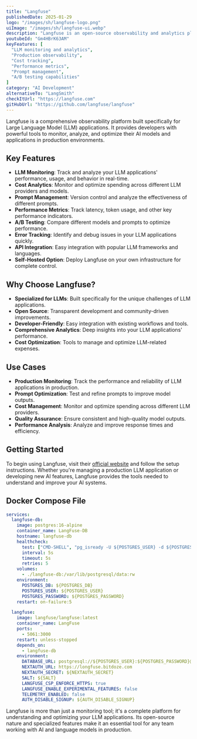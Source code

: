 ```yaml
---
title: "Langfuse"
publishedDate: 2025-01-29
logo: "/images/sh/langfuse-logo.png"
uiImage: "/images/sh/langfuse-ui.webp"
description: "Langfuse is an open-source observability and analytics platform designed specifically for LLM applications. It helps developers monitor, analyze, and optimize their AI models and applications."
youtubeId: "Gm4HBrK63AM"
keyFeatures: [
  "LLM monitoring and analytics",
  "Production observability",
  "Cost tracking",
  "Performance metrics",
  "Prompt management",
  "A/B testing capabilities"
]
category: "AI Development"
alternativeTo: "LangSmith"
checkItUrl: "https://langfuse.com"
gitHubUrl: "https://github.com/langfuse/langfuse"
---
```


Langfuse is a comprehensive observability platform built specifically for Large Language Model (LLM) applications. It provides developers with powerful tools to monitor, analyze, and optimize their AI models and applications in production environments.

## Key Features

- **LLM Monitoring**: Track and analyze your LLM applications' performance, usage, and behavior in real-time.
- **Cost Analytics**: Monitor and optimize spending across different LLM providers and models.
- **Prompt Management**: Version control and analyze the effectiveness of different prompts.
- **Performance Metrics**: Track latency, token usage, and other key performance indicators.
- **A/B Testing**: Compare different models and prompts to optimize performance.
- **Error Tracking**: Identify and debug issues in your LLM applications quickly.
- **API Integration**: Easy integration with popular LLM frameworks and languages.
- **Self-Hosted Option**: Deploy Langfuse on your own infrastructure for complete control.

## Why Choose Langfuse?

- **Specialized for LLMs**: Built specifically for the unique challenges of LLM applications.
- **Open Source**: Transparent development and community-driven improvements.
- **Developer-Friendly**: Easy integration with existing workflows and tools.
- **Comprehensive Analytics**: Deep insights into your LLM applications' performance.
- **Cost Optimization**: Tools to manage and optimize LLM-related expenses.

## Use Cases

- **Production Monitoring**: Track the performance and reliability of LLM applications in production.
- **Prompt Optimization**: Test and refine prompts to improve model outputs.
- **Cost Management**: Monitor and optimize spending across different LLM providers.
- **Quality Assurance**: Ensure consistent and high-quality model outputs.
- **Performance Analysis**: Analyze and improve response times and efficiency.

## Getting Started



To begin using Langfuse, visit their [official website](https://langfuse.com) and follow the setup instructions. Whether you're managing a production LLM application or developing new AI features, Langfuse provides the tools needed to understand and improve your AI systems.

## Docker Compose File

```yml
services:
  langfuse-db:
    image: postgres:16-alpine
    container_name: LangFuse-DB
    hostname: langfuse-db
    healthcheck:
      test: ["CMD-SHELL", "pg_isready -U ${POSTGRES_USER} -d ${POSTGRES_DB}"]
      interval: 5s
      timeout: 5s
      retries: 5
    volumes:
      - ./langfuse-db:/var/lib/postgresql/data:rw
    environment:
      POSTGRES_DB: ${POSTGRES_DB}
      POSTGRES_USER: ${POSTGRES_USER}
      POSTGRES_PASSWORD: ${POSTGRES_PASSWORD}
    restart: on-failure:5

  langfuse:
    image: langfuse/langfuse:latest
    container_name: LangFuse
    ports:
      - 5061:3000
    restart: unless-stopped
    depends_on:
      - langfuse-db
    environment:
      DATABASE_URL: postgresql://${POSTGRES_USER}:${POSTGRES_PASSWORD}@langfuse-db:5432/${POSTGRES_DB}?sslmode=disable
      NEXTAUTH_URL: https://longfuse.bitdoze.com
      NEXTAUTH_SECRET: ${NEXTAUTH_SECRET}
      SALT: ${SALT}
      LANGFUSE_CSP_ENFORCE_HTTPS: true
      LANGFUSE_ENABLE_EXPERIMENTAL_FEATURES: false
      TELEMETRY_ENABLED: false
      AUTH_DISABLE_SIGNUP: ${AUTH_DISABLE_SIGNUP}
```


Langfuse is more than just a monitoring tool; it's a complete platform for understanding and optimizing your LLM applications. Its open-source nature and specialized features make it an essential tool for any team working with AI and language models in production.
